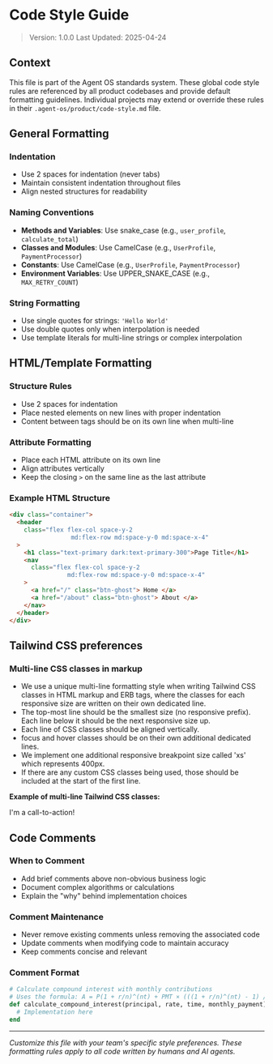 # Code Style Guide

> Version: 1.0.0
> Last Updated: 2025-04-24

## Context

This file is part of the Agent OS standards system. These global code style rules are referenced by all product codebases and provide default formatting guidelines. Individual projects may extend or override these rules in their `.agent-os/product/code-style.md` file.

## General Formatting

### Indentation

- Use 2 spaces for indentation (never tabs)
- Maintain consistent indentation throughout files
- Align nested structures for readability

### Naming Conventions

- **Methods and Variables**: Use snake_case (e.g., `user_profile`, `calculate_total`)
- **Classes and Modules**: Use CamelCase (e.g., `UserProfile`, `PaymentProcessor`)
- **Constants**: Use CamelCase (e.g., `UserProfile`, `PaymentProcessor`)
- **Environment Variables**: Use UPPER_SNAKE_CASE (e.g., `MAX_RETRY_COUNT`)

### String Formatting

- Use single quotes for strings: `'Hello World'`
- Use double quotes only when interpolation is needed
- Use template literals for multi-line strings or complex interpolation

## HTML/Template Formatting

### Structure Rules

- Use 2 spaces for indentation
- Place nested elements on new lines with proper indentation
- Content between tags should be on its own line when multi-line

### Attribute Formatting

- Place each HTML attribute on its own line
- Align attributes vertically
- Keep the closing `>` on the same line as the last attribute

### Example HTML Structure

```html
<div class="container">
  <header
    class="flex flex-col space-y-2
                 md:flex-row md:space-y-0 md:space-x-4"
  >
    <h1 class="text-primary dark:text-primary-300">Page Title</h1>
    <nav
      class="flex flex-col space-y-2
                md:flex-row md:space-y-0 md:space-x-4"
    >
      <a href="/" class="btn-ghost"> Home </a>
      <a href="/about" class="btn-ghost"> About </a>
    </nav>
  </header>
</div>
```

## Tailwind CSS preferences

### Multi-line CSS classes in markup

- We use a unique multi-line formatting style when writing Tailwind CSS classes in HTML markup and ERB tags, where the classes for each responsive size are written on their own dedicated line.
- The top-most line should be the smallest size (no responsive prefix). Each line below it should be the next responsive size up.
- Each line of CSS classes should be aligned vertically.
- focus and hover classes should be on their own additional dedicated lines.
- We implement one additional responsive breakpoint size called 'xs' which represents 400px.
- If there are any custom CSS classes being used, those should be included at the start of the first line.

**Example of multi-line Tailwind CSS classes:**

<div class="custom-cta bg-gray-50 dark:bg-gray-900 p-4 rounded cursor-pointer w-full
            hover:bg-gray-100 dark:hover:bg-gray-800
            xs:p-6
            sm:p-8 sm:font-medium
            md:p-10 md:text-lg
            lg:p-12 lg:text-xl lg:font-semibold lg:2-3/5
            xl:p-14 xl:text-2xl
            2xl:p-16 2xl:text-3xl 2xl:font-bold 2xl:w-3/4">
  I'm a call-to-action!
</div>

## Code Comments

### When to Comment

- Add brief comments above non-obvious business logic
- Document complex algorithms or calculations
- Explain the "why" behind implementation choices

### Comment Maintenance

- Never remove existing comments unless removing the associated code
- Update comments when modifying code to maintain accuracy
- Keep comments concise and relevant

### Comment Format

```ruby
# Calculate compound interest with monthly contributions
# Uses the formula: A = P(1 + r/n)^(nt) + PMT × (((1 + r/n)^(nt) - 1) / (r/n))
def calculate_compound_interest(principal, rate, time, monthly_payment)
  # Implementation here
end
```

---

_Customize this file with your team's specific style preferences. These formatting rules apply to all code written by humans and AI agents._
